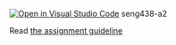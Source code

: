 [![Open in Visual Studio Code](https://classroom.github.com/assets/open-in-vscode-c66648af7eb3fe8bc4f294546bfd86ef473780cde1dea487d3c4ff354943c9ae.svg)](https://classroom.github.com/online_ide?assignment_repo_id=9929988&assignment_repo_type=AssignmentRepo)
seng438-a2

Read [the assignment guideline](seng438-a2.md) 
